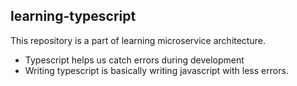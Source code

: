 ## learning-typescript

This repository is a part of learning microservice architecture.

* Typescript helps us catch errors during development
* Writing typescript is basically writing javascript with less errors.
